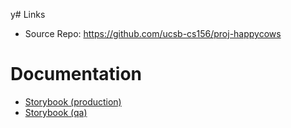 y# Links 

* Source Repo: <https://github.com/ucsb-cs156/proj-happycows>

# Documentation

* [Storybook (production)](storybook/prod/index.html)
* [Storybook (qa)](storybook/qa/index.html)
